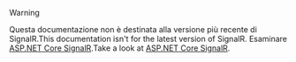 > [!WARNING]
> <span data-ttu-id="d30cd-101">Questa documentazione non è destinata alla versione più recente di SignalR.</span><span class="sxs-lookup"><span data-stu-id="d30cd-101">This documentation isn't for the latest version of SignalR.</span></span> <span data-ttu-id="d30cd-102">Esaminare [ASP.NET Core SignalR](/aspnet/core/signalr/introduction).</span><span class="sxs-lookup"><span data-stu-id="d30cd-102">Take a look at [ASP.NET Core SignalR](/aspnet/core/signalr/introduction).</span></span>
